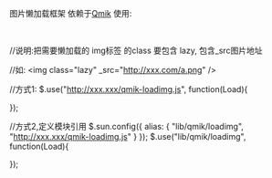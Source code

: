 图片懒加载框架
依赖于[Qmik](https://github.com/leochen36/qmik)
使用:

<html>
<body>
    <img class="lazy" _src="http://xxx.com/a.png"/>
    <img class="lazy" _src="http://xxx.com/b.png"/>
    <img class="lazy" _src="http://xxx.com/b.png"/>
</body>
</html>

//说明:把需要懒加载的 img标签 的class 要包含 lazy, 包含_src图片地址

//如: &lt;img class="lazy" _src="http://xxx.com/a.png" /&gt;

//方式1:
$.use("http://xxx.xxx/qmik-loadimg.js", function(Load){

});


//方式2,定义模块引用
$.sun.config({
    alias: {
        "lib/qmik/loadimg", "http://xxx.xxx/qmik-loadimg.js"
    }
});
$.use("lib/qmik/loadimg", function(Load){

});

